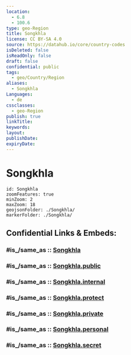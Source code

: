 ```yaml
---
location:
  - 6.8
  - 100.6
type: geo-Region
title: Songkhla
license: CC BY-SA 4.0
source: https://datahub.io/core/country-codes
isDeleted: false
isReadOnly: false
draft: false
confidential: public
tags:
  - geo/Country/Region
aliases:
  - Songkhla
Languages:
  - de
cssclasses:
  - geo-Region
publish: true
linkTitle:
keywords:
layout:
publishDate:
expiryDate:
---
```


# Songkhla

```leaflet
id: Songkhla
zoomFeatures: true 
minZoom: 2 
maxZoom: 18
geojsonFolder: ./Songkhla/
markerFolder: ./Songkhla/
```


## Confidential Links & Embeds: 

### #is_/same_as :: [Songkhla](/_Standards/Earth/Continent/Asia/Asia~South~East/Thailand/Provinces~Thailand/Songkhla.md) 

### #is_/same_as :: [Songkhla.public](/_public/Earth/Continent/Asia/Asia~South~East/Thailand/Provinces~Thailand/Songkhla.public.md) 

### #is_/same_as :: [Songkhla.internal](/_internal/Earth/Continent/Asia/Asia~South~East/Thailand/Provinces~Thailand/Songkhla.internal.md) 

### #is_/same_as :: [Songkhla.protect](/_protect/Earth/Continent/Asia/Asia~South~East/Thailand/Provinces~Thailand/Songkhla.protect.md) 

### #is_/same_as :: [Songkhla.private](/_private/Earth/Continent/Asia/Asia~South~East/Thailand/Provinces~Thailand/Songkhla.private.md) 

### #is_/same_as :: [Songkhla.personal](/_personal/Earth/Continent/Asia/Asia~South~East/Thailand/Provinces~Thailand/Songkhla.personal.md) 

### #is_/same_as :: [Songkhla.secret](/_secret/Earth/Continent/Asia/Asia~South~East/Thailand/Provinces~Thailand/Songkhla.secret.md)

